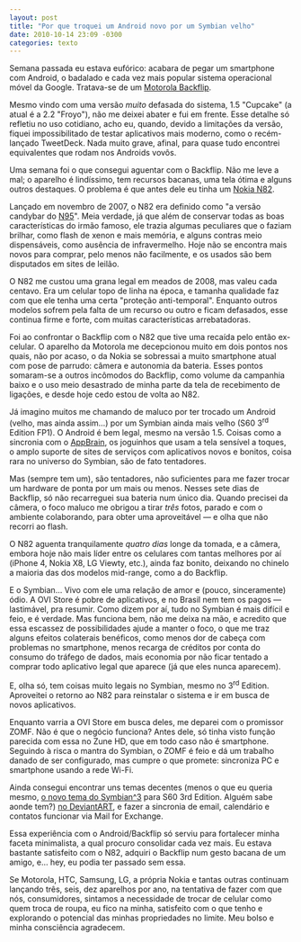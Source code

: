 ```yaml
---
layout: post
title: "Por que troquei um Android novo por um Symbian velho"
date: 2010-10-14 23:09 -0300
categories: texto
---
```

Semana passada eu estava eufórico: acabara de pegar um smartphone com Android, o badalado e cada vez mais popular sistema operacional móvel da Google. Tratava-se de um [Motorola Backflip](http://www.gsmarena.com/motorola_backflip-3079.php).

Mesmo vindo com uma versão _muito_ defasada do sistema, 1.5 "Cupcake" (a atual é a 2.2 "Froyo"), não me deixei abater e fui em frente. Esse detalhe só refletiu no uso cotidiano, acho eu, quando, devido a limitações da versão, fiquei impossibilitado de testar aplicativos mais moderno, como o recém-lançado TweetDeck. Nada muito grave, afinal, para quase tudo encontrei equivalentes que rodam nos Androids vovôs.

Uma semana foi o que consegui aguentar com o Backflip. Não me leve a mal; o aparelho é lindíssimo, tem recursos bacanas, uma tela ótima e alguns outros destaques. O problema é que antes dele eu tinha um [Nokia N82](http://www.gsmarena.com/nokia_n82-2177.php).

Lançado em novembro de 2007, o N82 era definido como "a versão candybar do [N95](http://www.gsmarena.com/nokia_n95-1716.php)". Meia verdade, já que além de conservar todas as boas características do irmão famoso, ele trazia algumas peculiares que o faziam brilhar, como flash de xenon e mais memória, e alguns contras meio dispensáveis, como ausência de infravermelho. Hoje não se encontra mais novos para comprar, pelo menos não facilmente, e os usados são bem disputados em sites de leilão.

O N82 me custou uma grana legal em meados de 2008, mas valeu cada centavo. Era um celular topo de linha na época, e tamanha qualidade faz com que ele tenha uma certa "proteção anti-temporal". Enquanto outros modelos sofrem pela falta de um recurso ou outro e ficam defasados, esse continua firme e forte, com muitas características arrebatadoras.

Foi ao confrontar o Backflip com o N82 que tive uma recaída pelo então ex-celular. O aparelho da Motorola me decepcionou muito em dois pontos nos quais, não por acaso, o da Nokia se sobressai a muito smartphone atual com pose de parrudo: câmera e autonomia da bateria. Esses pontos somaram-se a outros incômodos do Backflip, como volume da campanhia baixo e o uso meio desastrado de minha parte da tela de recebimento de ligações, e desde hoje cedo estou de volta ao N82.

Já imagino muitos me chamando de maluco por ter trocado um Android (velho, mas ainda assim…) por um Symbian ainda mais velho (S60 3<sup>rd</sup> Edition FP1). O Android é bem legal, mesmo na versão 1.5. Coisas como a sincronia com o [AppBrain](http://www.appbrain.com/), os joguinhos que usam a tela sensível a toques, o amplo suporte de sites de serviços com aplicativos novos e bonitos, coisa rara no universo do Symbian, são de fato tentadores.

Mas (sempre tem um), são tentadores, não suficientes para me fazer trocar um hardware de ponta por um mais ou menos. Nesses sete dias de Backflip, só não recarreguei sua bateria num único dia. Quando precisei da câmera, o foco maluco me obrigou a tirar _três_ fotos, parado e com o ambiente colaborando, para obter uma aproveitável — e olha que não recorri ao flash.

O N82 aguenta tranquilamente _quatro dias_ longe da tomada, e a câmera, embora hoje não mais líder entre os celulares com tantas melhores por aí (iPhone 4, Nokia X8, LG Viewty, etc.), ainda faz bonito, deixando no chinelo a maioria das dos modelos mid-range, como a do Backflip.

E o Symbian… Vivo com ele uma relação de amor e (pouco, sinceramente) ódio. A OVI Store é pobre de aplicativos, e no Brasil nem tem os pagos — lastimável, pra resumir. Como dizem por aí, tudo no Symbian é mais difícil e feio, e é verdade. Mas funciona bem, não me deixa na mão, e acredito que essa escassez de possibilidades ajude a manter o foco, o que me traz alguns efeitos colaterais benéficos, como menos dor de cabeça com problemas no smartphone, menos recarga de créditos por conta do consumo do tráfego de dados, mais economia por não ficar tentado a comprar todo aplicativo legal que aparece (já que eles nunca aparecem).

E, olha só, tem coisas muito legais no Symbian, mesmo no 3<sup>rd</sup> Edition. Aproveitei o retorno ao N82 para reinstalar o sistema e ir em busca de novos aplicativos.

Enquanto varria a OVI Store em busca deles, me deparei com o promissor ZOMF. Não é que o negócio funciona? Antes dele, só tinha visto função parecida com essa no Zune HD, que em todo caso não é smartphone. Seguindo à risca o mantra do Symbian, o ZOMF é feio e dá um trabalho danado de ser configurado, mas cumpre o que promete: sincroniza PC e smartphone usando a rede Wi-Fi.

Ainda consegui encontrar uns temas decentes (menos o que eu queria mesmo, [o novo tema do Symbian^3](http://browse.deviantart.com/customization/skins/cellthemes/nokia/?qh=&section=&q=horizon#/d2ogdb2) para S60 3rd Edition. Alguém sabe aonde tem?) [no DeviantART](http://browse.deviantart.com/customization/skins/cellthemes/nokia/), e fazer a sincronia de email, calendário e contatos funcionar via Mail for Exchange.

Essa experiência com o Android/Backflip só serviu para fortalecer minha faceta minimalista, a qual procuro consolidar cada vez mais. Eu estava bastante satisfeito com o N82, adquiri o Backflip num gesto bacana de um amigo, e… hey, eu podia ter passado sem essa.

Se Motorola, HTC, Samsung, LG, a própria Nokia e tantas outras continuam lançando três, seis, dez aparelhos por ano, na tentativa de fazer com que nós, consumidores, sintamos a necessidade de trocar de celular como quem troca de roupa, eu fico na minha, satisfeito com o que tenho e explorando o potencial das minhas propriedades no limite. Meu bolso e minha consciência agradecem.
